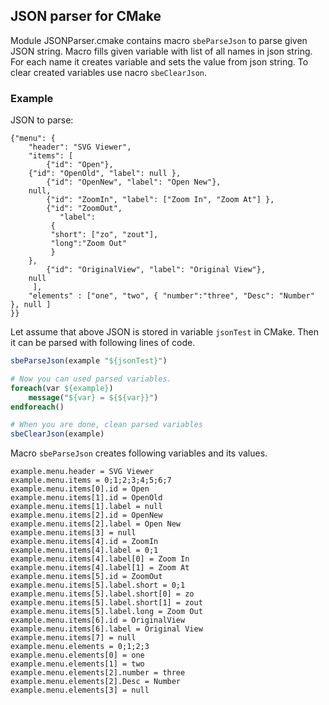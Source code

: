 ## JSON parser for CMake

Module JSONParser.cmake contains macro `sbeParseJson` to parse given JSON string. 
Macro fills given variable with list of all names in json string. For each name it creates variable and sets the value from json string.
To clear created variables use nacro `sbeClearJson`.

### Example

JSON to parse:
```
{"menu": {
    "header": "SVG Viewer",
    "items": [
        {"id": "Open"},
	{"id": "OpenOld", "label": null },
        {"id": "OpenNew", "label": "Open New"},
	null,
        {"id": "ZoomIn", "label": ["Zoom In", "Zoom At"] },
        {"id": "ZoomOut", 
	       "label": 
		 { 
		 "short": ["zo", "zout"], 
		 "long":"Zoom Out"
		 }
	},
        {"id": "OriginalView", "label": "Original View"},
	null
     ],
	"elements" : ["one", "two", { "number":"three", "Desc": "Number" }, null ]
}}
```

Let assume that above JSON is stored in variable `jsonTest` in CMake. Then it can be parsed with following lines of code.
``` cmake
sbeParseJson(example "${jsonTest}")

# Now you can used parsed variables.
foreach(var ${example})
    message("${var} = ${${var}}")
endforeach()

# When you are done, clean parsed variables
sbeClearJson(example)
```

Macro `sbeParseJson` creates following variables and its values.
```
example.menu.header = SVG Viewer
example.menu.items = 0;1;2;3;4;5;6;7
example.menu.items[0].id = Open
example.menu.items[1].id = OpenOld
example.menu.items[1].label = null
example.menu.items[2].id = OpenNew
example.menu.items[2].label = Open New
example.menu.items[3] = null
example.menu.items[4].id = ZoomIn
example.menu.items[4].label = 0;1
example.menu.items[4].label[0] = Zoom In
example.menu.items[4].label[1] = Zoom At
example.menu.items[5].id = ZoomOut
example.menu.items[5].label.short = 0;1
example.menu.items[5].label.short[0] = zo
example.menu.items[5].label.short[1] = zout
example.menu.items[5].label.long = Zoom Out
example.menu.items[6].id = OriginalView
example.menu.items[6].label = Original View
example.menu.items[7] = null
example.menu.elements = 0;1;2;3
example.menu.elements[0] = one
example.menu.elements[1] = two
example.menu.elements[2].number = three
example.menu.elements[2].Desc = Number
example.menu.elements[3] = null
```

